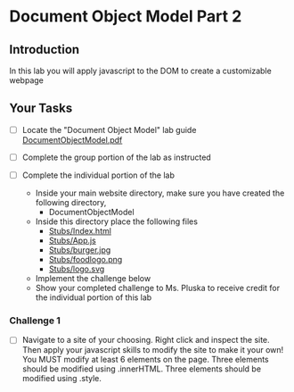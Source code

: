 # Document Object Model Part 2

## Introduction
In this lab you will apply javascript to the DOM to create a customizable webpage

## Your Tasks

- [ ] Locate the "Document Object Model" lab guide [DocumentObjectModel.pdf](DocumentObjectModel.pdf)

- [ ] Complete the group portion of the lab as instructed

- [ ] Complete the individual portion of the lab

	* Inside your main website directory, make sure you have created the following directory, 
		- DocumentObjectModel
	* Inside this directory place the following files
		- [Stubs/Index.html](Stubs/Index.html)
		- [Stubs/App.js](Stubs/App.js)
		- [Stubs/burger.jpg](Stubs/burger.jpg)
		- [Stubs/foodlogo.png](Stubs/foodlogo.png)
		- [Stubs/logo.svg](Stubs/logo.svg)
	* Implement the challenge below
	* Show your completed challenge to Ms. Pluska to receive credit for the individual portion of this lab


### Challenge 1

- [ ] Navigate to a site of your choosing. Right click and inspect the site. Then apply your javascript skills to modify the site to make it your own! You MUST modify at least 6 elements on the page. Three elements should be modified using .innerHTML. Three elements should be modified using .style.








